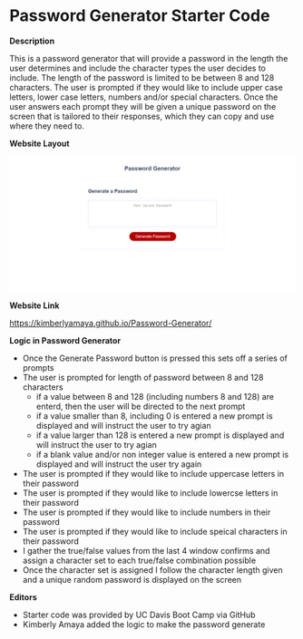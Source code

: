 # Password Generator Starter Code

**Description**   

This is a password generator that will provide a password in the length the user determines and include the character types the user decides to include. The length of the password is limited to be between 8 and 128 characters. The user is prompted if they would like to include upper case letters, lower case letters, numbers and/or special characters. Once the user answers each prompt they will be given a unique password on the screen that is tailored to their responses, which they can copy and use where they need to. 

**Website Layout**  

![Horiseon website layout](assets/images/2021-10-22_13-10-36.png)

**Website Link**

https://kimberlyamaya.github.io/Password-Generator/

**Logic in Password Generator**
* Once the Generate Password button is pressed this sets off a series of prompts  
* The user is prompted for length of password between 8 and 128 characters  
    * if a value between 8 and 128 (including numbers 8 and 128) are enterd, then the user will be directed to the next prompt  
    * if a value smaller than 8, including 0 is entered a new prompt is displayed and will instruct the user to try agian  
    * if a value larger than 128 is entered a new prompt is displayed and will instruct the user to try agian  
    * if a blank value and/or non integer value is entered a new prompt is displayed and will instruct the user try again  
* The user is prompted if they would like to include uppercase letters in their password  
* The user is prompted if they would like to include lowercse letters in their password  
* The user is prompted if they would like to include numbers in their password  
* The user is prompted if they would like to include speical characters in their password  
* I gather the true/false values from the last 4 window confirms and assign a character set to each true/false combination possible 
* Once the character set is assigned I follow the character length given and a unique random password is displayed on the screen

**Editors**  
* Starter code was provided by UC Davis Boot Camp via GitHub
* Kimberly Amaya added the logic to make the password generate
